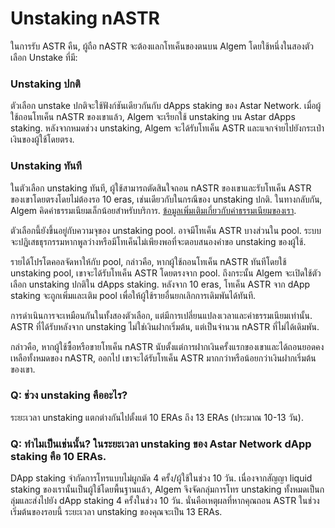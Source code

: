 # Unstaking nASTR

ในการรับ ASTR คืน, ผู้ถือ nASTR จะต้องแลกโทเค็นของตนบน Algem โดยใช้หนึ่งในสองตัวเลือก Unstake ที่มี:

### Unstaking ปกติ

ตัวเลือก unstake ปกติจะใช้ฟังก์ชันเดียวกันกับ dApps staking ของ Astar Network. เมื่อผู้ใช้ถอนโทเค็น nASTR ของเขาแล้ว, Algem จะเรียกใช้ unstaking บน Astar dApps staking. หลังจากหมดช่วง unstaking, Algem จะได้รับโทเค็น ASTR และแจกจ่ายไปยังกระเป๋าเงินของผู้ใช้โดยตรง.

### Unstaking ทันที

ในตัวเลือก unstaking ทันที, ผู้ใช้สามารถตัดสินใจถอน nASTR ของเขาและรับโทเค็น ASTR ของเขาโดยตรงโดยไม่ต้องรอ 10 eras, เช่นเดียวกับในกรณีของ unstaking ปกติ. ในทางกลับกัน, Algem คิดค่าธรรมเนียมเล็กน้อยสำหรับบริการ. [ข้อมูลเพิ่มเติมเกี่ยวกับค่าธรรมเนียมของเรา](../undefined.md).

ตัวเลือกนี้ยังขึ้นอยู่กับความจุของ unstaking pool. อาจมีโทเค็น ASTR บางส่วนใน pool. ระบบจะปฏิเสธธุรกรรมหากพูลว่างหรือมีโทเค็นไม่เพียงพอที่จะตอบสนองคำขอ unstaking ของผู้ใช้.

รายได้โปรโตคอลจัดหาให้กับ pool, กล่าวคือ, หากผู้ใช้ถอนโทเค็น nASTR ทันทีโดยใช้ unstaking pool, เขาจะได้รับโทเค็น ASTR โดยตรงจาก pool. ถึงกระนั้น Algem จะเปิดใช้ตัวเลือก unstaking ปกติใน dApps staking. หลังจาก 10 eras, โทเค็น ASTR จาก dApp staking จะถูกเพิ่มและเติม pool เพื่อให้ผู้ใช้รายอื่นยกเลิกการเดิมพันได้ทันที.

การดำเนินการจะเหมือนกันในทั้งสองตัวเลือก, แต่มีการเปลี่ยนแปลงเวลาและค่าธรรมเนียมเท่านั้น. ASTR ที่ได้รับหลังจาก unstaking ไม่ใช่เงินฝากเริ่มต้น, แต่เป็นจำนวน nASTR ที่ไม่ได้เดิมพัน.

กล่าวคือ, หากผู้ใช้ซื้อหรือขายโทเค็น nASTR นับตั้งแต่การฝากเงินครั้งแรกของเขาและได้ถอนยอดคงเหลือทั้งหมดของ nASTR, ออกไป เขาจะได้รับโทเค็น ASTR มากกว่าหรือน้อยกว่าเงินฝากเริ่มต้นของเขา.

### Q: ช่วง unstaking คืออะไร?

ระยะเวลา unstaking แตกต่างกันไปตั้งแต่ 10 ERAs ถึง 13 ERAs (ประมาณ 10-13 วัน).

### Q: ทำไมเป็นเช่นนั้น? ในระยะเวลา unstaking ของ Astar Network dApp staking คือ 10 ERAs.

DApp staking จำกัดการโทรแบบไม่ผูกมัด 4 ครั้ง/ผู้ใช้ในช่วง 10 วัน. เนื่องจากสัญญา liquid staking ของเรานั้นเป็นผู้ใช้โดยพื้นฐานแล้ว, Algem จึงจัดกลุ่มการโทร unstaking ทั้งหมดเป็นกลุ่มและส่งไปยัง dApp staking 4 ครั้งในช่วง 10 วัน. นั่นคือเหตุผลที่หากคุณถอน ASTR ในช่วงเริ่มต้นของรอบนี้ ระยะเวลา unstaking ของคุณจะเป็น 13 ERAs.
